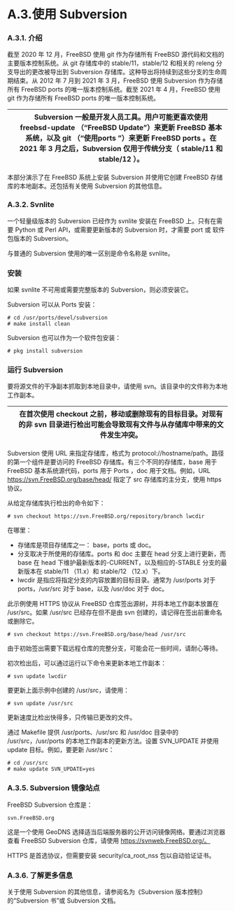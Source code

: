 # A.3.使用 Subversion

### A.3.1. 介绍

截至 2020 年 12 月，FreeBSD 使用 git 作为存储所有 FreeBSD 源代码和文档的主要版本控制系统。从 git 存储库中的 stable/11，stable/12 和相关的 releng 分支导出的更改被导出到 Subversion 存储库。这种导出将持续到这些分支的生命周期结束。从 2012 年 7 月到 2021 年 3 月，FreeBSD 使用 Subversion 作为存储所有 FreeBSD ports 的唯一版本控制系统。截至 2021 年 4 月，FreeBSD 使用 git 作为存储所有 FreeBSD ports 的唯一版本控制系统。

|  | Subversion 一般是开发人员工具。用户可能更喜欢使用 freebsd-update （“FreeBSD Update”）来更新 FreeBSD 基本系统，以及 git （“使用ports ”）来更新 FreeBSD ports 。在 2021 年 3 月之后，Subversion 仅用于传统分支（ stable/11 和 stable/12 ）。|
| -- | ----------------------------------------------------------------------------------------------------------------------------------------------------------------------------------------------------------------------------------------------------- |

本部分演示了在 FreeBSD 系统上安装 Subversion 并使用它创建 FreeBSD 存储库的本地副本。还包括有关使用 Subversion 的其他信息。

### A.3.2. Svnlite

一个轻量级版本的 Subversion 已经作为 svnlite 安装在 FreeBSD 上。只有在需要 Python 或 Perl API，或需要更新版本的 Subversion 时，才需要 port 或 软件包版本的 Subversion。

与普通的 Subversion 使用的唯一区别是命令名称是 svnlite。

### 安装

如果 svnlite 不可用或需要完整版本的 Subversion，则必须安装它。

Subversion 可以从 Ports 安装：

```
# cd /usr/ports/devel/subversion
# make install clean
```

Subversion 也可以作为一个软件包安装：

```
# pkg install subversion
```

### 运行 Subversion

要将源文件的干净副本抓取到本地目录中，请使用 svn。该目录中的文件称为本地工作副本。

|  | 在首次使用 checkout 之前，移动或删除现有的目标目录。对现有的非 svn 目录进行检出可能会导致现有文件与从存储库中带来的文件发生冲突。|
| -- | ----------------------------------------------------------------------------------------------------------------------------------- |

Subversion 使用 URL 来指定存储库，格式为 protocol://hostname/path。路径的第一个组件是要访问的 FreeBSD 存储库。有三个不同的存储库，base 用于 FreeBSD 基本系统源代码，ports 用于 Ports ，doc 用于文档。例如，URL <https://svn.FreeBSD.org/base/head/> 指定了 src 存储库的主分支，使用 https 协议。

从给定存储库执行检出的命令如下：

```
# svn checkout https://svn.FreeBSD.org/repository/branch lwcdir
```

 在哪里：

* 存储库是项目存储库之一： base，ports 或 doc。
* 分支取决于所使用的存储库。ports 和 doc 主要在 head 分支上进行更新，而 base 在 head 下维护最新版本的-CURRENT，以及相应的-STABLE 分支的最新版本在 stable/11 （11.x）和 stable/12 （12.x）下。
* lwcdir 是指应将指定分支的内容放置的目标目录。通常为 /usr/ports 对于 ports，/usr/src 对于 base，以及 /usr/doc 对于 doc。

此示例使用 HTTPS 协议从 FreeBSD 仓库签出源树，并将本地工作副本放置在 /usr/src。如果 /usr/src 已经存在但不是由 svn 创建的，请记得在签出前重命名或删除它。

```
# svn checkout https://svn.FreeBSD.org/base/head /usr/src
```

由于初始签出需要下载远程仓库的完整分支，可能会花一些时间，请耐心等待。

初次检出后，可以通过运行以下命令来更新本地工作副本：

```
# svn update lwcdir
```

要更新上面示例中创建的 /usr/src，请使用：

```
# svn update /usr/src
```

更新速度比检出快得多，只传输已更改的文件。

通过 Makefile 提供 /usr/ports、/usr/src 和 /usr/doc 目录中的 /usr/src，/usr/ports 的本地工作副本的更新方法。设置 SVN_UPDATE 并使用 update 目标。例如，要更新 /usr/src：

```
# cd /usr/src
# make update SVN_UPDATE=yes
```

### A.3.5. Subversion 镜像站点

FreeBSD Subversion 仓库是：

```
svn.FreeBSD.org
```

这是一个使用 GeoDNS 选择适当后端服务器的公开访问镜像网络。要通过浏览器查看 FreeBSD Subversion 仓库，请使用 <https://svnweb.FreeBSD.org/。>

HTTPS 是首选协议，但需要安装 security/ca_root_nss 包以自动验证证书。

### A.3.6. 了解更多信息

关于使用 Subversion 的其他信息，请参阅名为《Subversion 版本控制》的“Subversion 书”或 Subversion 文档。
